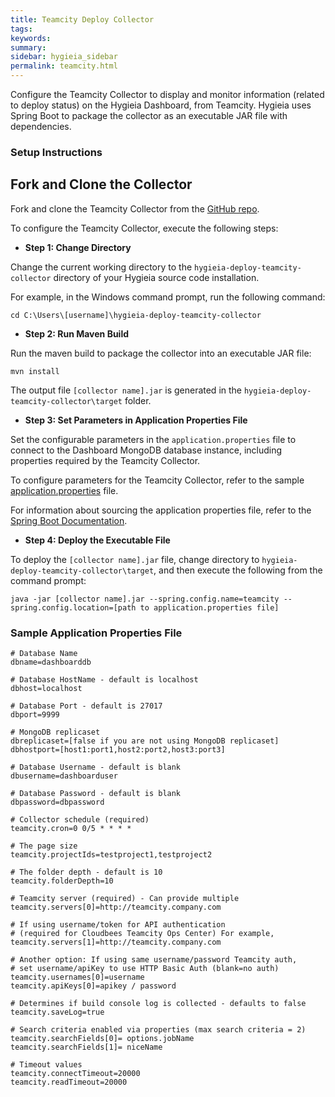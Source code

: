 ```yaml
---
title: Teamcity Deploy Collector
tags:
keywords:
summary:
sidebar: hygieia_sidebar
permalink: teamcity.html
---
```

Configure the Teamcity Collector to display and monitor information (related to deploy status) on the Hygieia Dashboard, from Teamcity. Hygieia uses Spring Boot to package the collector as an executable JAR file with dependencies.

### Setup Instructions

## Fork and Clone the Collector 

Fork and clone the Teamcity Collector from the [GitHub repo](https://github.com/tw-hygieia/hygieia-deploy-teamcity-collector). 

To configure the Teamcity Collector, execute the following steps:


*   **Step 1: Change Directory**

Change the current working directory to the `hygieia-deploy-teamcity-collector` directory of your Hygieia source code installation.

For example, in the Windows command prompt, run the following command:

```
cd C:\Users\[username]\hygieia-deploy-teamcity-collector
```

*   **Step 2: Run Maven Build**

Run the maven build to package the collector into an executable JAR file:

``` 
mvn install
```

The output file `[collector name].jar` is generated in the `hygieia-deploy-teamcity-collector\target` folder.

*   **Step 3: Set Parameters in Application Properties File**

Set the configurable parameters in the `application.properties` file to connect to the Dashboard MongoDB database instance, including properties required by the Teamcity Collector.

To configure parameters for the Teamcity Collector, refer to the sample [application.properties](#sample-application-properties-file) file.

For information about sourcing the application properties file, refer to the [Spring Boot Documentation](http://docs.spring.io/spring-boot/docs/current-SNAPSHOT/reference/htmlsingle/#boot-features-external-config-application-property-files).

*   **Step 4: Deploy the Executable File**

To deploy the `[collector name].jar` file, change directory to `hygieia-deploy-teamcity-collector\target`, and then execute the following from the command prompt:

```
java -jar [collector name].jar --spring.config.name=teamcity --spring.config.location=[path to application.properties file]
```

### Sample Application Properties File

```properties
# Database Name
dbname=dashboarddb

# Database HostName - default is localhost
dbhost=localhost

# Database Port - default is 27017
dbport=9999

# MongoDB replicaset
dbreplicaset=[false if you are not using MongoDB replicaset]
dbhostport=[host1:port1,host2:port2,host3:port3]

# Database Username - default is blank
dbusername=dashboarduser

# Database Password - default is blank
dbpassword=dbpassword

# Collector schedule (required)
teamcity.cron=0 0/5 * * * *

# The page size
teamcity.projectIds=testproject1,testproject2

# The folder depth - default is 10
teamcity.folderDepth=10

# Teamcity server (required) - Can provide multiple
teamcity.servers[0]=http://teamcity.company.com

# If using username/token for API authentication
# (required for Cloudbees Teamcity Ops Center) For example,
teamcity.servers[1]=http://teamcity.company.com

# Another option: If using same username/password Teamcity auth,
# set username/apiKey to use HTTP Basic Auth (blank=no auth)
teamcity.usernames[0]=username
teamcity.apiKeys[0]=apikey / password

# Determines if build console log is collected - defaults to false
teamcity.saveLog=true
		
# Search criteria enabled via properties (max search criteria = 2) 
teamcity.searchFields[0]= options.jobName
teamcity.searchFields[1]= niceName 

# Timeout values
teamcity.connectTimeout=20000
teamcity.readTimeout=20000
```
